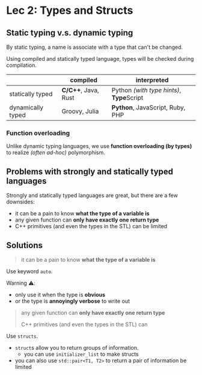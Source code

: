 # Lec 2: Types and Structs

## Static typing v.s. dynamic typing 

By static typing, a name is associate with a type that can't be changed.

Using compiled and statically typed language, types will be checked during compilation.

|                   | compiled              | interpreted                                |
| ----------------- | --------------------- | ------------------------------------------ |
| statically typed  | **C/C++**, Java, Rust | Python *(with type hints)*, **Type**Script |
| dynamically typed | Groovy, Julia         | **Python**, JavaScript, Ruby, PHP          |

### Function overloading

Unlike dynamic typing languages, we use **function overloading (by types)** to realize *(often ad-hoc)* polymorphism.

## Problems with strongly and statically typed languages

Strongly and statically typed languages are great, but
there are a few downsides:

- it can be a pain to know **what the type of a
variable is**
- any given function can **only have exactly one
return type**
- C++ primitives (and even the types in the STL) can
be limited

## Solutions

> it can be a pain to know **what the type of a
variable is**

Use keyword `auto`.

Warning :warning:: 

- only use it when the type is **obvious**
- or the type is **annoyingly verbose** to write out

> any given function can **only have exactly one
return type**
> 
> C++ primitives (and even the types in the STL) can

Use `structs`.
  - `struct`s allow you to return groups of information.
    - you can use `initializer_list` to make structs
  - you can also use `std::pair<T1, T2>` to return a pair of information
be limited
